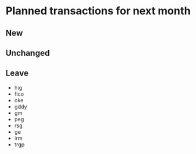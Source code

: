 # Planned transactions for next month

## New

## Unchanged

## Leave
- hig
- fico
- oke
- gddy
- gm
- peg
- rsg
- ge
- irm
- trgp